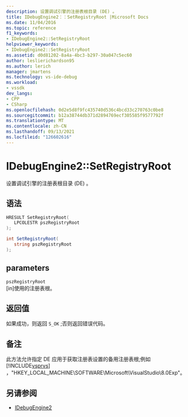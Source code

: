 ```yaml
---
description: 设置调试引擎的注册表根目录 (DE) 。
title: IDebugEngine2：：SetRegistryRoot |Microsoft Docs
ms.date: 11/04/2016
ms.topic: reference
f1_keywords:
- IDebugEngine2::SetRegistryRoot
helpviewer_keywords:
- IDebugEngine2::SetRegistryRoot
ms.assetid: d0d81202-8a4a-4bc3-b297-30a047c5ec60
author: leslierichardson95
ms.author: lerich
manager: jmartens
ms.technology: vs-ide-debug
ms.workload:
- vssdk
dev_langs:
- CPP
- CSharp
ms.openlocfilehash: 0d2e5d8f9fc435740d536c4bcd33c270763c0be8
ms.sourcegitcommit: b12a38744db371d2894769ecf305585f9577792f
ms.translationtype: MT
ms.contentlocale: zh-CN
ms.lasthandoff: 09/13/2021
ms.locfileid: "126602616"
---
```

# <a name="idebugengine2setregistryroot"></a>IDebugEngine2::SetRegistryRoot
设置调试引擎的注册表根目录 (DE) 。

## <a name="syntax"></a>语法

```cpp
HRESULT SetRegistryRoot( 
   LPCOLESTR pszRegistryRoot
);
```

```csharp
int SetRegistryRoot( 
   string pszRegistryRoot
);
```

## <a name="parameters"></a>parameters
`pszRegistryRoot`\
[in]使用的注册表根。

## <a name="return-value"></a>返回值
 如果成功，则返回 `S_OK` ;否则返回错误代码。

## <a name="remarks"></a>备注
 此方法允许指定 DE 应用于获取注册表设置的备用注册表根;例如 [!INCLUDE[vsprvs](../../../code-quality/includes/vsprvs_md.md)] ，"HKEY_LOCAL_MACHINE\SOFTWARE\Microsoft\VisualStudio\8.0Exp"。

## <a name="see-also"></a>另请参阅
- [IDebugEngine2](../../../extensibility/debugger/reference/idebugengine2.md)
